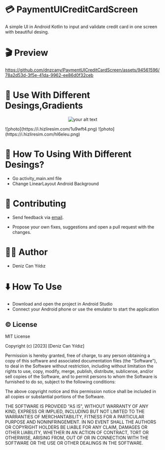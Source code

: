# :credit_card:  PaymentUICreditCardScreen
A simple UI in Android Kotlin to input and validate credit card in one screen with beautiful desing.



# :clapper: Preview


https://github.com/dnzcany/PaymentUICreditCardScreen/assets/94561596/78a2d53d-3f5e-41da-9962-ee86d0f32ceb

# :crocodile: Use With Different Desings,Gradients
 <p align="center">
  <img src="https://i.hizliresim.com/rjiwwhz.png" alt="your alt text">
</p>
 ![photo](https://i.hizliresim.com/1u9wft4.png) ![photo](https://i.hizliresim.com/hl6eleu.png)



# :thinking: How To Using With Different Desings?
- Go activity_main.xml file
- Change LinearLayout Android Background  
                                                          


# :pray: Contributing
- Send feedback via [email](dnzcany@gmail.com).

- Propose your own fixes, suggestions and open a pull request with the changes.

# :technologist: Author
- Deniz Can Yıldız

# :arrow_down: How To Use
- Download and open the project in Android Studio
- Connect your Android phone or use the emulator to start the application

## :copyright: License

MIT License

Copyright (c) [2023] [Deniz Can Yıldız]

Permission is hereby granted, free of charge, to any person obtaining a copy
of this software and associated documentation files (the "Software"), to deal
in the Software without restriction, including without limitation the rights
to use, copy, modify, merge, publish, distribute, sublicense, and/or sell
copies of the Software, and to permit persons to whom the Software is
furnished to do so, subject to the following conditions:

The above copyright notice and this permission notice shall be included in all
copies or substantial portions of the Software.

THE SOFTWARE IS PROVIDED "AS IS", WITHOUT WARRANTY OF ANY KIND, EXPRESS OR
IMPLIED, INCLUDING BUT NOT LIMITED TO THE WARRANTIES OF MERCHANTABILITY,
FITNESS FOR A PARTICULAR PURPOSE AND NONINFRINGEMENT. IN NO EVENT SHALL THE
AUTHORS OR COPYRIGHT HOLDERS BE LIABLE FOR ANY CLAIM, DAMAGES OR OTHER
LIABILITY, WHETHER IN AN ACTION OF CONTRACT, TORT OR OTHERWISE, ARISING FROM,
OUT OF OR IN CONNECTION WITH THE SOFTWARE OR THE USE OR OTHER DEALINGS IN THE
SOFTWARE.
